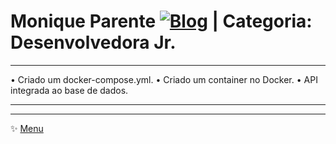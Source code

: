# Monique Parente [![Blog](https://img.shields.io/badge/LinkedIn-0077B5?style=for-the-badge&logo=linkedin&logoColor=white)](https://www.linkedin.com/in/monique13/) | Categoria: Desenvolvedora Jr. 
______________________________________________________________________________________________________________________________________________________________________________

•	Criado um docker-compose.yml.
•	Criado um container no Docker.
•	API integrada ao base de dados.
______________________________________________________________________________________________________________________________________________________________________________

______________________________________________________________________________________________________________________________________________________________________________
✨ [Menu](https://github.com/MoniqueParente/DesafiosBecaMoniqueParente/blob/main/README.md)<br/>
